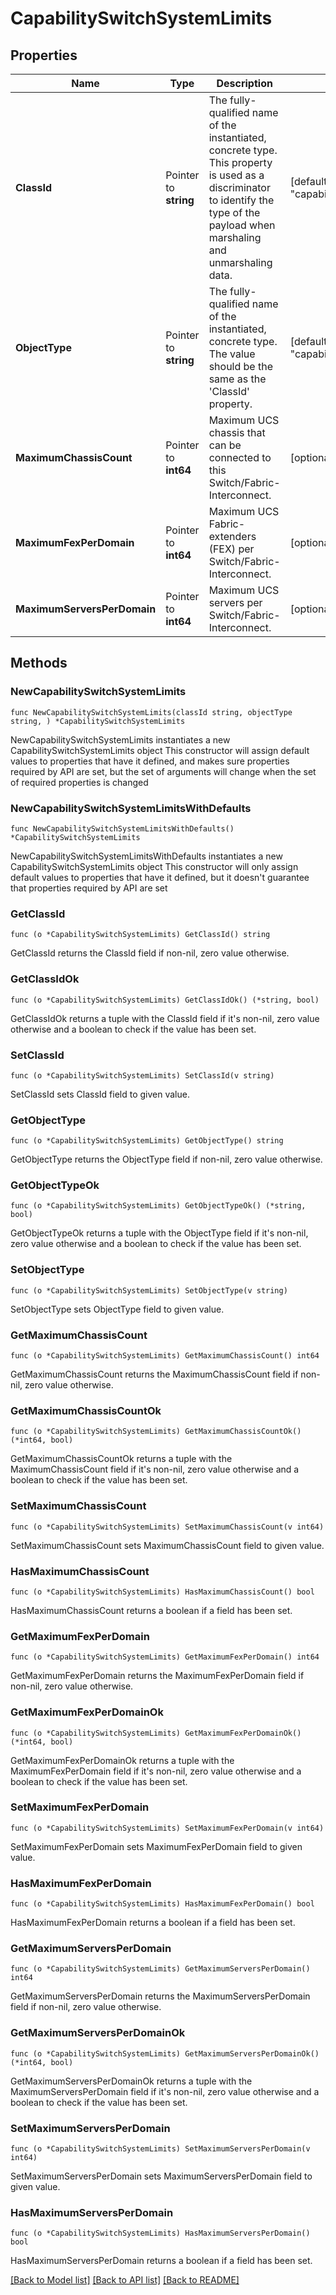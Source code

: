 # CapabilitySwitchSystemLimits

## Properties

Name | Type | Description | Notes
------------ | ------------- | ------------- | -------------
**ClassId** | Pointer to **string** | The fully-qualified name of the instantiated, concrete type. This property is used as a discriminator to identify the type of the payload when marshaling and unmarshaling data. | [default to "capability.SwitchSystemLimits"]
**ObjectType** | Pointer to **string** | The fully-qualified name of the instantiated, concrete type. The value should be the same as the &#39;ClassId&#39; property. | [default to "capability.SwitchSystemLimits"]
**MaximumChassisCount** | Pointer to **int64** | Maximum UCS chassis that can be connected to this Switch/Fabric-Interconnect. | [optional] 
**MaximumFexPerDomain** | Pointer to **int64** | Maximum UCS Fabric-extenders (FEX) per Switch/Fabric-Interconnect. | [optional] 
**MaximumServersPerDomain** | Pointer to **int64** | Maximum UCS servers per Switch/Fabric-Interconnect. | [optional] 

## Methods

### NewCapabilitySwitchSystemLimits

`func NewCapabilitySwitchSystemLimits(classId string, objectType string, ) *CapabilitySwitchSystemLimits`

NewCapabilitySwitchSystemLimits instantiates a new CapabilitySwitchSystemLimits object
This constructor will assign default values to properties that have it defined,
and makes sure properties required by API are set, but the set of arguments
will change when the set of required properties is changed

### NewCapabilitySwitchSystemLimitsWithDefaults

`func NewCapabilitySwitchSystemLimitsWithDefaults() *CapabilitySwitchSystemLimits`

NewCapabilitySwitchSystemLimitsWithDefaults instantiates a new CapabilitySwitchSystemLimits object
This constructor will only assign default values to properties that have it defined,
but it doesn't guarantee that properties required by API are set

### GetClassId

`func (o *CapabilitySwitchSystemLimits) GetClassId() string`

GetClassId returns the ClassId field if non-nil, zero value otherwise.

### GetClassIdOk

`func (o *CapabilitySwitchSystemLimits) GetClassIdOk() (*string, bool)`

GetClassIdOk returns a tuple with the ClassId field if it's non-nil, zero value otherwise
and a boolean to check if the value has been set.

### SetClassId

`func (o *CapabilitySwitchSystemLimits) SetClassId(v string)`

SetClassId sets ClassId field to given value.


### GetObjectType

`func (o *CapabilitySwitchSystemLimits) GetObjectType() string`

GetObjectType returns the ObjectType field if non-nil, zero value otherwise.

### GetObjectTypeOk

`func (o *CapabilitySwitchSystemLimits) GetObjectTypeOk() (*string, bool)`

GetObjectTypeOk returns a tuple with the ObjectType field if it's non-nil, zero value otherwise
and a boolean to check if the value has been set.

### SetObjectType

`func (o *CapabilitySwitchSystemLimits) SetObjectType(v string)`

SetObjectType sets ObjectType field to given value.


### GetMaximumChassisCount

`func (o *CapabilitySwitchSystemLimits) GetMaximumChassisCount() int64`

GetMaximumChassisCount returns the MaximumChassisCount field if non-nil, zero value otherwise.

### GetMaximumChassisCountOk

`func (o *CapabilitySwitchSystemLimits) GetMaximumChassisCountOk() (*int64, bool)`

GetMaximumChassisCountOk returns a tuple with the MaximumChassisCount field if it's non-nil, zero value otherwise
and a boolean to check if the value has been set.

### SetMaximumChassisCount

`func (o *CapabilitySwitchSystemLimits) SetMaximumChassisCount(v int64)`

SetMaximumChassisCount sets MaximumChassisCount field to given value.

### HasMaximumChassisCount

`func (o *CapabilitySwitchSystemLimits) HasMaximumChassisCount() bool`

HasMaximumChassisCount returns a boolean if a field has been set.

### GetMaximumFexPerDomain

`func (o *CapabilitySwitchSystemLimits) GetMaximumFexPerDomain() int64`

GetMaximumFexPerDomain returns the MaximumFexPerDomain field if non-nil, zero value otherwise.

### GetMaximumFexPerDomainOk

`func (o *CapabilitySwitchSystemLimits) GetMaximumFexPerDomainOk() (*int64, bool)`

GetMaximumFexPerDomainOk returns a tuple with the MaximumFexPerDomain field if it's non-nil, zero value otherwise
and a boolean to check if the value has been set.

### SetMaximumFexPerDomain

`func (o *CapabilitySwitchSystemLimits) SetMaximumFexPerDomain(v int64)`

SetMaximumFexPerDomain sets MaximumFexPerDomain field to given value.

### HasMaximumFexPerDomain

`func (o *CapabilitySwitchSystemLimits) HasMaximumFexPerDomain() bool`

HasMaximumFexPerDomain returns a boolean if a field has been set.

### GetMaximumServersPerDomain

`func (o *CapabilitySwitchSystemLimits) GetMaximumServersPerDomain() int64`

GetMaximumServersPerDomain returns the MaximumServersPerDomain field if non-nil, zero value otherwise.

### GetMaximumServersPerDomainOk

`func (o *CapabilitySwitchSystemLimits) GetMaximumServersPerDomainOk() (*int64, bool)`

GetMaximumServersPerDomainOk returns a tuple with the MaximumServersPerDomain field if it's non-nil, zero value otherwise
and a boolean to check if the value has been set.

### SetMaximumServersPerDomain

`func (o *CapabilitySwitchSystemLimits) SetMaximumServersPerDomain(v int64)`

SetMaximumServersPerDomain sets MaximumServersPerDomain field to given value.

### HasMaximumServersPerDomain

`func (o *CapabilitySwitchSystemLimits) HasMaximumServersPerDomain() bool`

HasMaximumServersPerDomain returns a boolean if a field has been set.


[[Back to Model list]](../README.md#documentation-for-models) [[Back to API list]](../README.md#documentation-for-api-endpoints) [[Back to README]](../README.md)


